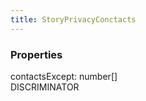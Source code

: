 ```yaml
---
title: StoryPrivacyConctacts
---
```


### Properties

<div class="flex flex-col gap-3"><div><div class="flex gap-2"><div class="font-mono"><span class="font-bold">contactsExcept</span><span class="opacity-50">:</span> <span>number</span><span class="opacity-50">[]</span></div><div class="flex items-center"><div class="bg-dbt px-1.5 rounded-md select-none text-fgt text-[10px]">DISCRIMINATOR</div></div></div></div></div>

